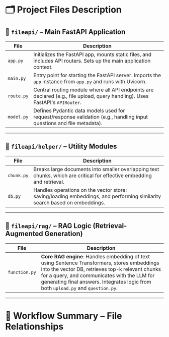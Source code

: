 # 🗂️ Project Files Description

## 📁 `fileapi/` – Main FastAPI Application

| File         | Description |
|--------------|-------------|
| `app.py`     | Initializes the FastAPI app, mounts static files, and includes API routers. Sets up the main application context. |
| `main.py`    | Entry point for starting the FastAPI server. Imports the `app` instance from `app.py` and runs with Uvicorn. |
| `route.py`   | Central routing module where all API endpoints are declared (e.g., file upload, query handling). Uses FastAPI's `APIRouter`. |
| `model.py`   | Defines Pydantic data models used for request/response validation (e.g., handling input questions and file metadata). |


---

## 📁 `fileapi/helper/` – Utility Modules

| File       | Description |
|------------|-------------|
| `chunk.py` | Breaks large documents into smaller overlapping text chunks, which are critical for effective embedding and retrieval. |
| `db.py`    | Handles operations on the vector store: saving/loading embeddings, and performing similarity search based on embeddings. |

---

## 📁 `fileapi/rag/` – RAG Logic (Retrieval-Augmented Generation)

| File           | Description |
|----------------|-------------|
| `function.py`  | **Core RAG engine**: Handles embedding of text using Sentence Transformers, stores embeddings into the vector DB, retrieves top-k relevant chunks for a query, and communicates with the LLM for generating final answers. Integrates logic from both `upload.py` and `question.py`. |

---

# 🧠 Workflow Summary – File Relationships

